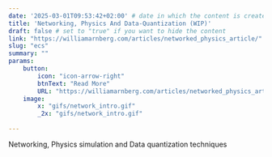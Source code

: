 ```yaml
---
date: '2025-03-01T09:53:42+02:00' # date in which the content is created - defaults to "today"
title: 'Networking, Physics And Data-Quantization (WIP)'
draft: false # set to "true" if you want to hide the content 
link: "https://williamarnberg.com/articles/networked_physics_article/" # optional URL to link the logo to
slug: "ecs"
summary: ""
params:
    button:
        icon: "icon-arrow-right"
        btnText: "Read More"
        URL: "https://williamarnberg.com/articles/networked_physics_article/"
    image:  
        x: "gifs/network_intro.gif"
        _2x: "gifs/network_intro.gif"
       
---
```


Networking, Physics simulation and Data quantization techniques
